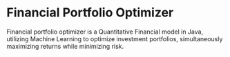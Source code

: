 # Financial Portfolio Optimizer

Financial portfolio optimizer is a Quantitative Financial model in Java, utilizing Machine Learning to optimize investment portfolios, simultaneously maximizing returns while minimizing risk.
